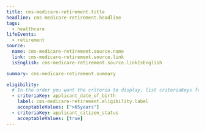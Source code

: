 ```yaml
---
title: cms-medicare-retirement.title
headline: cms-medicare-retirement.headline
tags:
  - healthcare
lifeEvents:
  - retirement
source:
  name: cms-medicare-retirement.source.name
  link: cms-medicare-retirement.source.link
  isEnglish: cms-medicare-retirement.source.linkIsEnglish

summary: cms-medicare-retirement.summary

eligibility:
  # In the order you want the criteria to display, list criteriaKeys from the csv here, each followed by a comma-separated list of which values indicate eligibility for that criteria. Wrap individual values in quotes if they have inner commas.
  - criteriaKey: applicant_date_of_birth
    label: cms-medicare-retirement.eligibility.label
    acceptableValues: [">65years"]
  - criteriaKey: applicant_citizen_status
    acceptableValues: [true]
---
```

